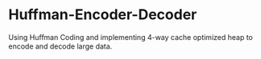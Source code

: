 # Huffman-Encoder-Decoder

Using Huﬀman Coding and implementing 4-way cache optimized heap to encode and decode large data.
